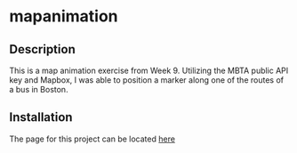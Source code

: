 # mapanimation
## Description
This is a map animation exercise from Week 9. Utilizing the MBTA public API key and Mapbox, I was able to position a marker along one of the routes of a bus in Boston.

## Installation
The page for this project can be located [here](https://vghsieh.github.io/mapanimation/)